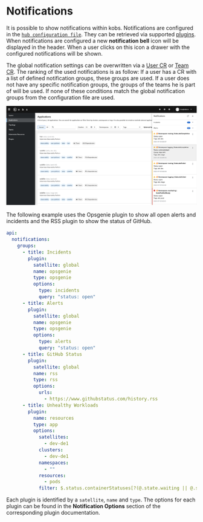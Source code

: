 # Notifications

It is possible to show notifications within kobs. Notifications are configured in the [`hub configuration file`](./hub.md). They can be retrieved via supported [plugins](#plugins). When notifications are configured a new **notification bell** icon will be displayed in the header. When a user clicks on this icon a drawer with the configured notifications will be shown.

The global notification settings can be overwritten via a [User CR](../../resources/users.md) or [Team CR](../../resources/teams.md). The ranking of the used notifications is as follow: If a user has a CR with a list of defined notification groups, these groups are used. If a user does not have any specific notification groups, the groups of the teams he is part of will be used. If none of these conditions match the global notification groups from the configuration file are used.

![Opsgenie](./assets/notifications-opsgenie.png)

The following example uses the Opsgenie plugin to show all open alerts and incidents and the RSS plugin to show the status of GitHub.

```yaml
api:
  notifications:
    groups:
      - title: Incidents
        plugin:
          satellite: global
          name: opsgenie
          type: opsgenie
          options:
            type: incidents
            query: "status: open"
      - title: Alerts
        plugin:
          satellite: global
          name: opsgenie
          type: opsgenie
          options:
            type: alerts
            query: "status: open"
      - title: GitHub Status
        plugin:
          satellite: global
          name: rss
          type: rss
          options:
            urls:
              - https://www.githubstatus.com/history.rss
      - title: Unhealthy Workloads
        plugin:
          name: resources
          type: app
          options:
            satellites:
              - dev-de1
            clusters:
              - dev-de1
            namespaces:
              - ""
            resources:
              - pods
            filter: $.status.containerStatuses[?(@.state.waiting || @.state.terminated && @.state.terminated.reason!='Completed')]
```

Each plugin is identified by a `satellite`, `name` and `type`. The options for each plugin can be found in the **Notification Options** section of the corresponding plugin documentation.
